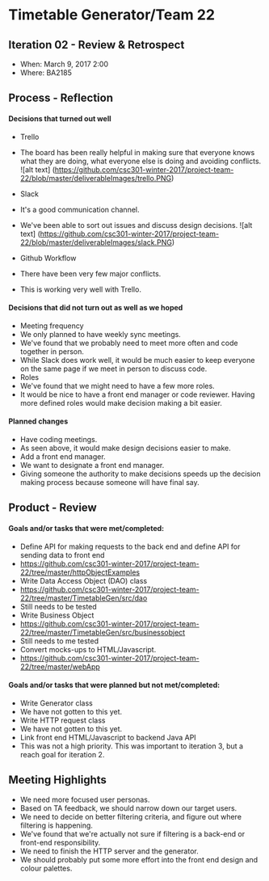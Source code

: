 # Timetable Generator/Team 22

## Iteration 02 - Review & Retrospect

 * When: March 9, 2017 2:00
 * Where: BA2185

## Process - Reflection

#### Decisions that turned out well

* Trello
 * The board has been really helpful in making sure that everyone knows what they are doing, what everyone else is doing and 
  avoiding conflicts.
 ![alt text] (https://github.com/csc301-winter-2017/project-team-22/blob/master/deliverableImages/trello.PNG)
* Slack
 * It's a good communication channel.
 * We've been able to sort out issues and discuss design decisions.
 ![alt text] (https://github.com/csc301-winter-2017/project-team-22/blob/master/deliverableImages/slack.PNG)

* Github Workflow
 * There have been very few major conflicts. 
 * This is working very well with Trello.

#### Decisions that did not turn out as well as we hoped

* Meeting frequency
 * We only planned to have weekly sync meetings.
 * We've found that we probably need to meet more often and code together in person.
 * While Slack does work well, it would be much easier to keep everyone on the same page if we meet in person to discuss code.
* Roles
 * We've found that we might need to have a few more roles. 
 * It would be nice to have a front end manager or code reviewer. Having more defined roles would make decision making a bit easier.


#### Planned changes

* Have coding meetings.
 * As seen above, it would make design decisions easier to make.
* Add a front end manager.
 * We want to designate a front end manager.
 * Giving someone the authority to make decisions speeds up the decision making process because someone will have final say.


## Product - Review

#### Goals and/or tasks that were met/completed:

* Define API for making requests to the back end and define API for sending data to front end
 * https://github.com/csc301-winter-2017/project-team-22/tree/master/httpObjectExamples
* Write Data Access Object (DAO) class
 * https://github.com/csc301-winter-2017/project-team-22/tree/master/TimetableGen/src/dao 
 * Still needs to be tested
* Write Business Object 
 * https://github.com/csc301-winter-2017/project-team-22/tree/master/TimetableGen/src/businessobject
 * Still needs to me tested
* Convert mocks-ups to HTML/Javascript.
 * https://github.com/csc301-winter-2017/project-team-22/tree/master/webApp

#### Goals and/or tasks that were planned but not met/completed:

* Write Generator class
 * We have not gotten to this yet. 
* Write HTTP request class
 * We have not gotten to this yet.
* Link front end HTML/Javascript to backend Java API
 * This was not a high priority. This was important to iteration 3, but a reach goal for iteration 2. 

## Meeting Highlights

* We need more focused user personas.
 * Based on TA feedback, we should narrow down our target users.
* We need to decide on better filtering criteria, and figure out where filtering is happening.
 * We've found that we're actually not sure if filtering is a back-end or front-end responsibility.
* We need to finish the HTTP server and the generator.
* We should probably put some more effort into the front end design and colour palettes.

